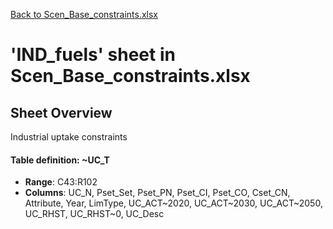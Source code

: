 [Back to Scen_Base_constraints.xlsx](README.md)

# 'IND_fuels' sheet in Scen_Base_constraints.xlsx

## Sheet Overview

Industrial uptake constraints

#### Table definition: ~UC_T
- **Range**: C43:R102
- **Columns**: UC_N, Pset_Set, Pset_PN, Pset_CI, Pset_CO, Cset_CN, Attribute, Year, LimType, UC_ACT~2020, UC_ACT~2030, UC_ACT~2050, UC_RHST, UC_RHST~0, UC_Desc

